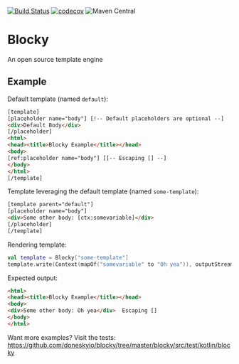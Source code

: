 [![Build Status](https://travis-ci.com/doneskyio/blocky.svg?branch=master)](https://travis-ci.com/doneskyio/blocky) [![codecov](https://codecov.io/gh/doneskyio/blocky/branch/master/graph/badge.svg)](https://codecov.io/gh/doneskyio/blocky) ![Maven Central](https://img.shields.io/maven-central/v/io.donesky.blocky/blocky)



# Blocky

An open source template engine

## Example

Default template (named `default`):

```html
[template]
[placeholder name="body"] [!-- Default placeholders are optional --]
<div>Default Body</div>
[/placeholder]
<html>
<head><title>Blocky Example</title></head>
<body>
[ref:placeholder name="body"] [[-- Escaping [] --]
</body>
</html>
[/template]
```

Template leveraging the default template (named `some-template`):
```html
[template parent="default"]
[placeholder name="body"]
<div>Some other body: [ctx:somevariable]</div>
[/placeholder]
[/template]
```

Rendering template:
```kotlin
val template = Blocky["some-template"]
template.write(Context(mapOf("somevariable" to "Oh yea")), outputStream)
```

Expected output:

```html
<html>
<head><title>Blocky Example</title></head>
<body>
<div>Some other body: Oh yea</div>  Escaping []
</body>
</html>
```

Want more examples?  Visit the tests: 
https://github.com/doneskyio/blocky/tree/master/blocky/src/test/kotlin/blocky